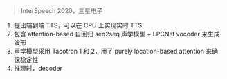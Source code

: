 > InterSpeech 2020，三星电子

1. 提出端到端 TTS，可以在 CPU 上实现实时 TTS
2. 包含 attention-based 自回归 seq2seq 声学模型 +  LPCNet vocoder 来生成波形
3. 声学模型采用 Tacotron 1 和 2，用了 purely location-based attention 来确保稳定性
4. 推理时，decoder 